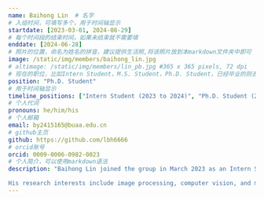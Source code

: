 ```yaml
---
name: Baihong Lin  # 名字
# 入组时间，可填写多个，用于时间轴显示
startdate: [2023-03-01, 2024-08-29]
# 每个时间段的结束时间，如果未结束就不需要填
enddate: [2024-06-28]
# 照片的位置，命名为姓名的拼音，建议提供生活照,将该照片放到本markdown文件夹中即可
image: /static/img/members/baihong_lin.jpg 
# altimage: /static/img/members/lin_pb.jpg #365 x 365 pixels, 72 dpi
# 现在的职位，比如Intern Student，M.S. Student，Ph.D. Student，已经毕业的则去掉Student，写 M.S.，Ph.D.
position: "Ph.D. Student" 
# 用于时间轴显示
timeline_positions: ["Intern Student (2023 to 2024)", "Ph.D. Student (2024-)"]
# 个人代词
pronouns: he/him/his
# 个人邮箱
email: by2415165@buaa.edu.cn 
# github主页
github: https://github.com/lbh6666
# orcid账号
orcid: 0009-0006-0982-0023
# 个人简介，可以使用markdown语法
description: "Baihong Lin joined the group in March 2023 as an Intern Student and is currently pursuing a Ph.D. degree at the School of Astronautics, Beihang University.

His research interests include image processing, computer vision, and machine learning."
---
```

